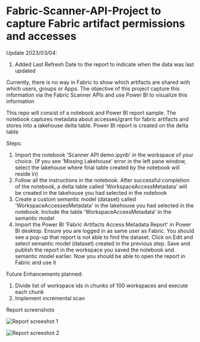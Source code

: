 # Fabric-Scanner-API-Project to capture Fabric artifact permissions and accesses

Update 2023/03/04:
1. Added Last Refresh Date to the report to indicate when the data was last updated

Currently, there is no way in Fabric to show which artifacts are shared with which users, groups or Apps. The objective of this project capture this information via the Fabric Scanner APIs and use Power BI to visualize this information

This repo will consist of a notebook and Power BI report sample. The notebook captures metadata about accesses/grant for fabric artifacts and stores into a lakehouse delta table. Power BI report is created on the delta table

Steps:
1. Import the notebook 'Scanner API demo.ipynb' in the workspace of your choice. (If you see 'Missing Lakehouse' error in the left pane window, select the lakehouse where final table created by the notebook will reside in)
2. Follow all the instructions in the notebook. After successful completion of the notebook, a delta table called 'WorkspaceAccessMetadata' will be created in the lakehouse you had selected in the notebook
3. Create a custom semantic model (dataset) called 'WorkspaceAccessesMetadata' in the lakehouse you had selected in the notebook. Include the table 'WorkspaceAccessMetadata' in the semantic model
4. Import the Power BI 'Fabric Artifacts Access Metadata Report' in Power BI desktop. Ensure you are logged in as same user as Fabric. You should see a pop-up that report is not able to find the dataset. Click on Edit and select semantic model (dataset) created in the previous step. Save and publish the report in the workspace you saved the notebook and semantic model earlier. Now you should be able to open the report in Fabric and use it

Future Enhancements planned:
1. Divide list of workspace ids in chunks of 100 workspaces and execute each chunk
2. Implement incremental scan

Report screenshots


![Report screeshot 1](https://github.com/sagarbathe/Fabric-Scanner-API-Project/assets/110572270/43cb11c3-fe8d-4b30-97ff-e1a2bd3421a1)


![Report screeshot 2](https://github.com/sagarbathe/Fabric-Scanner-API-Project/assets/110572270/86af87bd-41bf-4bd3-84e5-72ba5958833e)
